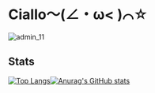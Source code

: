 # Ciallo～(∠・ω< )⌒☆
![admin_11](https://github.com/user-attachments/assets/1858a064-e8df-4992-b8f6-4043f51f9415)

## Stats
[![Top Langs](https://github-readme-stats.vercel.app/api/top-langs/?username=moemoequte&exclude_repo=movement-hud)](https://github.com/anuraghazra/github-readme-stats)[![Anurag's GitHub stats](https://github-readme-stats.vercel.app/api?username=moemoequte)](https://github.com/anuraghazra/github-readme-stats)
